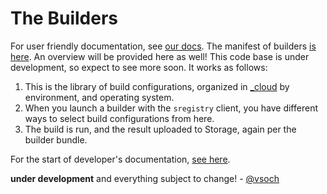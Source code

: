 # The Builders

For user friendly documentation, see [our docs](https://singularityhub.github.io/builders/). The manifest of builders [is here](https://vsoch.github.io/builders/configs.json). An overview will be provided here as well! This code base is under development, so expect to see more soon. It works as follows:

 1. This is the library of build configurations, organized in [_cloud](https://github.com/singularityhub/builders/tree/master/_cloud/) by environment, and operating system. 
 2. When you launch a builder with the `sregistry` client, you have different ways to select build configurations from here.
 3. The build is run, and the result uploaded to Storage, again per the builder bundle.

For the start of developer's documentation, [see here](https://singularityhub.github.io/builders/).

**under development** and everything subject to change!  - [@vsoch](https://www.github.com/vsoch)

